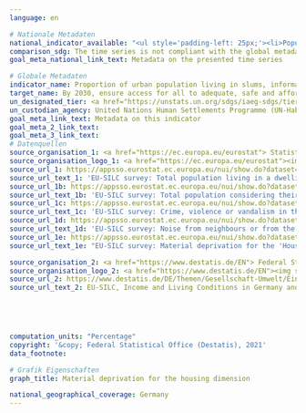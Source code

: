 ```yaml
---
language: en    

# Nationale Metadaten    
national_indicator_available: "<ul style='padding-left: 25px;'><li>Population living in households with moisture damages</li> <li> Population considering their dwelling as too dark</li> <li> Population living in an area with crime, violence or vandalism</li> <li> Population living in an area with noise pollution</li> <li> Material deprivation for the housing dimension, total (1-4 items)</li></ul>"    
comparison_sdg: The time series is not compliant with the global metadata, but provides additional information.    
goal_meta_national_link_text: Metadata on the presented time series    

# Globale Metadaten    
indicator_name: Proportion of urban population living in slums, informal settlements or inadequate housing    
target_name: By 2030, ensure access for all to adequate, safe and affordable housing and basic services and upgrade slums    
un_designated_tier: <a href="https://unstats.un.org/sdgs/iaeg-sdgs/tier-classification/" title="Click here for more information on the UN tier classification."  target="_blank">Tier I</a>    
un_custodian_agency: United Nations Human Settlements Programme (UN-Habitat)    
goal_meta_link_text: Metadata on this indicator    
goal_meta_2_link_text:     
goal_meta_3_link_text:         
# Datenquellen
source_organisation_1: <a href="https://ec.europa.eu/eurostat"> Statistical office of the European Union (Eurostat) </a>
source_organisation_logo_1: <a href="https://ec.europa.eu/eurostat"><img src="https://g205sdgs.github.io/sdg-indicators/public/OrgImgEn/eurostat.png" alt="Logo eurostat" style="height:60px; width:148px"/></a>
source_url_1: https://appsso.eurostat.ec.europa.eu/nui/show.do?dataset=ilc_mdho01&lang=en
source_url_text_1: 'EU-SILC survey: Total population living in a dwelling with a leaking roof, damp walls, floors or foundation, or rot in window frames or floor - Eurostat table  [ilc_mdho01]'
source_url_1b: https://appsso.eurostat.ec.europa.eu/nui/show.do?dataset=ilc_mdho04&lang=en
source_url_text_1b: 'EU-SILC survey: Total population considering their dwelling as too dark - Eurostat table  [ilc_mdho04]'
source_url_1c: https://appsso.eurostat.ec.europa.eu/nui/show.do?dataset=ilc_mddw03&lang=en
source_url_text_1c: 'EU-SILC survey: Crime, violence or vandalism in the area - Eurostat table  [ilc_mddw03]'
source_url_1d: https://appsso.eurostat.ec.europa.eu/nui/show.do?dataset=ilc_mddw01&lang=en
source_url_text_1d: 'EU-SILC survey: Noise from neighbours or from the street - Eurostat table  [ilc_mddw01]'
source_url_1e: https://appsso.eurostat.ec.europa.eu/nui/show.do?dataset=ilc_mddd04b&lang=en
source_url_text_1e: "EU-SILC survey: Material deprivation for the 'Housing' dimension - Eurostat table [ilc_mddd04b]"

source_organisation_2: <a href="https://www.destatis.de/EN"> Federal Statistical Office (Destatis) </a>
source_organisation_logo_2: <a href="https://www.destatis.de/EN"><img src="https://g205sdgs.github.io/sdg-indicators/public/OrgImgEn/destatis.png" alt="Logo destatis" style="height:60px; width:148px"/></a>
source_url_2: https://www.destatis.de/DE/Themen/Gesellschaft-Umwelt/Einkommen-Konsum-Lebensbedingungen/Lebensbedingungen-Armutsgefaehrdung/_inhalt.html#sprg233586
source_url_text_2: EU-SILC, Income and Living Conditions in Germany and the European Union (only available in German) - Fachserie 15, series 3




    
computation_units: "Percentage"    
copyright: '&copy; Federal Statistical Office (Destatis), 2021'    
data_footnote:     

# Grafik Eigenschaften    
graph_title: Material deprivation for the housing dimension    

national_geographical_coverage: Germany    
---
```


<span></span>